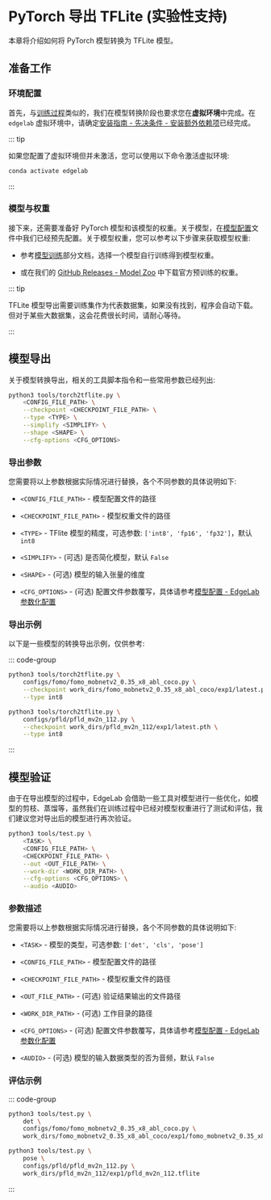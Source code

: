 # PyTorch 导出 TFLite (实验性支持)

本章将介绍如何将 PyTorch 模型转换为 TFLite 模型。


## 准备工作

### 环境配置

首先，与[训练过程](../training/overview.md)类似的，我们在模型转换阶段也要求您在**虚拟环境**中完成。在 `edgelab` 虚拟环境中，请确定[安装指南 - 先决条件 - 安装额外依赖项](../../introduction/installation.md#step-4-安装额外的依赖项-可选)已经完成。

::: tip

如果您配置了虚拟环境但并未激活，您可以使用以下命令激活虚拟环境:

```sh
conda activate edgelab
```

:::

### 模型与权重

接下来，还需要准备好 PyTorch 模型和该模型的权重。关于模型，在[模型配置](../config.md)文件中我们已经预先配置。关于模型权重，您可以参考以下步骤来获取模型权重:

- 参考[模型训练](../training/overview.md)部分文档，选择一个模型自行训练得到模型权重。

- 或在我们的 [GitHub Releases - Model Zoo](https://github.com/Seeed-Studio/EdgeLab/releases/tag/model_zoo) 中下载官方预训练的权重。

::: tip

TFLite 模型导出需要训练集作为代表数据集，如果没有找到，程序会自动下载。但对于某些大数据集，这会花费很长时间，请耐心等待。

:::


## 模型导出

关于模型转换导出，相关的工具脚本指令和一些常用参数已经列出:

```sh
python3 tools/torch2tflite.py \
    <CONFIG_FILE_PATH> \
    --checkpoint <CHECKPOINT_FILE_PATH> \
    --type <TYPE> \
    --simplify <SIMPLIFY> \
    --shape <SHAPE> \
    --cfg-options <CFG_OPTIONS>
```

### 导出参数

您需要将以上参数根据实际情况进行替换，各个不同参数的具体说明如下:

- `<CONFIG_FILE_PATH>` - 模型配置文件的路径

- `<CHECKPOINT_FILE_PATH>` - 模型权重文件的路径

- `<TYPE>` - TFlite 模型的精度，可选参数: `['int8', 'fp16', 'fp32']`，默认 `int8`

- `<SIMPLIFY>` - (可选) 是否简化模型，默认 `False`

- `<SHAPE>` - (可选) 模型的输入张量的维度

- `<CFG_OPTIONS>` - (可选) 配置文件参数覆写，具体请参考[模型配置 - EdgeLab 参数化配置](../config.md#edgelab-参数化配置)

### 导出示例

以下是一些模型的转换导出示例，仅供参考:

::: code-group

```sh [FOMO 模型导出]
python3 tools/torch2tflite.py \
    configs/fomo/fomo_mobnetv2_0.35_x8_abl_coco.py \
    --checkpoint work_dirs/fomo_mobnetv2_0.35_x8_abl_coco/exp1/latest.pth \
    --type int8
```

```sh [PFLD 模型导出]
python3 tools/torch2tflite.py \
    configs/pfld/pfld_mv2n_112.py \
    --checkpoint work_dirs/pfld_mv2n_112/exp1/latest.pth \
    --type int8
```

:::


## 模型验证

由于在导出模型的过程中，EdgeLab 会借助一些工具对模型进行一些优化，如模型的剪枝、蒸馏等，虽然我们在训练过程中已经对模型权重进行了测试和评估，我们建议您对导出后的模型进行再次验证。

```sh
python3 tools/test.py \
    <TASK> \
    <CONFIG_FILE_PATH> \
    <CHECKPOINT_FILE_PATH> \
    --out <OUT_FILE_PATH> \
    --work-dir <WORK_DIR_PATH> \
    --cfg-options <CFG_OPTIONS> \
    --audio <AUDIO>
```

### 参数描述

您需要将以上参数根据实际情况进行替换，各个不同参数的具体说明如下:

- `<TASK>` - 模型的类型，可选参数: `['det', 'cls', 'pose']`

- `<CONFIG_FILE_PATH>` - 模型配置文件的路径

- `<CHECKPOINT_FILE_PATH>` - 模型权重文件的路径

- `<OUT_FILE_PATH>` - (可选) 验证结果输出的文件路径

- `<WORK_DIR_PATH>` - (可选) 工作目录的路径

- `<CFG_OPTIONS>` - (可选) 配置文件参数覆写，具体请参考[模型配置 - EdgeLab 参数化配置](../config.md#edgelab-参数化配置)

- `<AUDIO>` - (可选) 模型的输入数据类型的否为音频，默认 `False`

### 评估示例

::: code-group

```sh [FOMO 模型评估]
python3 tools/test.py \
    det \
    configs/fomo/fomo_mobnetv2_0.35_x8_abl_coco.py \
    work_dirs/fomo_mobnetv2_0.35_x8_abl_coco/exp1/fomo_mobnetv2_0.35_x8_abl_coco.tflite
```

```sh [PFLD 模型评估]
python3 tools/test.py \
    pose \
    configs/pfld/pfld_mv2n_112.py \
    work_dirs/pfld_mv2n_112/exp1/pfld_mv2n_112.tflite
```

:::
